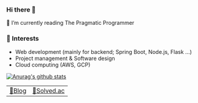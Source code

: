 ### Hi there 👋
  
  🌱 I’m currently reading The Pragmatic Programmer    

  
  ### :mag_right: Interests
- Web development (mainly for backend; Spring Boot, Node.js, Flask ...)
- Project management & Software design
- Cloud computing (AWS, GCP)   
        
 [![Anurag's github stats](https://github-readme-stats.vercel.app/api?username=kjsu0209&count_private=true)](https://github.com/anuraghazra/github-readme-stats)

  
| | |
|-|-|
| [:pencil:Blog](https://snoop-study.tistory.com/) | [🏅Solved.ac](https://solved.ac/profile/kjsu0209) |
